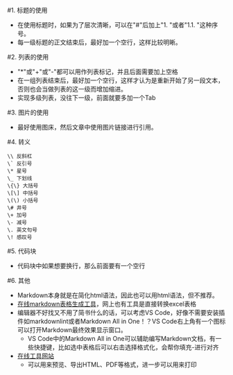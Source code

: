 #1. 标题的使用
* 在使用标题时，如果为了层次清晰，可以在"#"后加上"1. "或者"1.1. "这种序号。
* 每一级标题的正文结束后，最好加一个空行，这样比较明晰。

#2. 列表的使用
* "*"或"+"或"-"都可以用作列表标记，并且后面需要加上空格
* 在一组列表结束后，最好加一个空行，这样才认为是重新开始了另一段文本，否则也会当做列表的这一级而增加缩进。
* 实现多级列表，没往下一级，前面就要多加一个Tab

#3. 图片的使用
* 最好使用图床，然后文章中使用图片链接进行引用。

#4. 转义
```
\\ 反斜杠
\` 反引号
\* 星号
\_ 下划线
\{\} 大括号
\[\] 中括号
\(\) 小括号
\# 井号
\+ 加号
\- 减号
\. 英文句号
\! 感叹号
```

#5. 代码块
* 代码块中如果想要换行，那么前面要有一个空行

#6. 其他
* Markdown本身就是在简化html语法，因此也可以用html语法，但不推荐。
* [在线markdown表格生成工具](https://tool.lu/tables)，网上也有工具是直接转换excel表格
* 编辑器不好找又不用了简书什么的话，可以考虑VS Code，好像不需要安装插件如markdownlint或者Markdown All in One！？VS Code右上角有一个图标可以打开Markdown最终效果显示窗口。
    * VS Code中的Markdown All in One可以辅助编写Markdown文档，有一些快捷键，比如选中表格后可以右击选择格式化，会帮你填充-进行对齐
* [在线工具网站](http://coolaf.com/tool/md)
    * 可以用来预览、导出HTML、PDF等格式，进一步可以用来打印